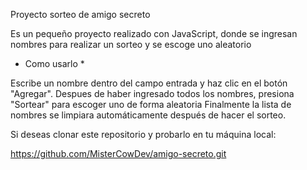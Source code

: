 Proyecto sorteo de amigo secreto

Es un pequeño proyecto realizado con JavaScript, donde se ingresan nombres para realizar un sorteo y se escoge uno aleatorio

* Como usarlo *

Escribe un nombre dentro del campo entrada y haz clic en el botón "Agregar".
Despues de haber ingresado todos los nombres, presiona "Sortear" para escoger uno de forma aleatoria
Finalmente la lista de nombres se limpiara automáticamente después de hacer el sorteo.

Si deseas clonar este repositorio y probarlo en tu máquina local:

https://github.com/MisterCowDev/amigo-secreto.git
